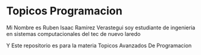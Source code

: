# Topicos Programacion # 
Mi Nombre es Ruben Isaac Ramirez Verastegui soy estudiante de ingenieria en sistemas computacionales del tec de nuevo laredo

Y Este repositorio es para la materia Topicos Avanzados De Programacion

